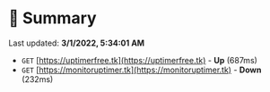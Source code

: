 # 📖 Summary
Last updated: **3/1/2022, 5:34:01 AM**

- `GET` [https://uptimerfree.tk](https://uptimerfree.tk) - **Up** (687ms)
- `GET` [https://monitoruptimer.tk](https://monitoruptimer.tk) - **Down** (232ms)
